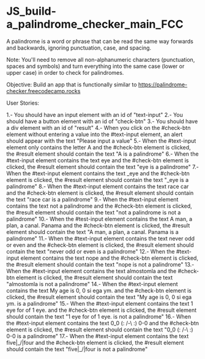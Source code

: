 # JS_build-a_palindrome_checker_main_FCC

A palindrome is a word or phrase that can be read the same way forwards and backwards, ignoring punctuation, case, and spacing.

Note: You'll need to remove all non-alphanumeric characters (punctuation, spaces and symbols) and turn everything into the same case (lower or upper case) in order to check for palindromes.

Objective: Build an app that is functionally similar to https://palindrome-checker.freecodecamp.rocks

User Stories:

1.- You should have an input element with an id of "text-input"
2.- You should have a button element with an id of "check-btn"
3.- You should have a div element with an id of "result"
4.- When you click on the #check-btn element without entering a value into the #text-input element, an alert should appear with the text "Please input a value"
5.- When the #text-input element only contains the letter A and the #check-btn element is clicked, the #result element should contain the text "A is a palindrome"
6.- When the #text-input element contains the text eye and the #check-btn element is clicked, the #result element should contain the text "eye is a palindrome"
7.- When the #text-input element contains the text _eye and the #check-btn element is clicked, the #result element should contain the text "_eye is a palindrome"
8.- When the #text-input element contains the text race car and the #check-btn element is clicked, the #result element should contain the text "race car is a palindrome"
9.- When the #text-input element contains the text not a palindrome and the #check-btn element is clicked, the #result element should contain the text "not a palindrome is not a palindrome"
10.- When the #test-input element contains the text A man, a plan, a canal. Panama and the #check-btn element is clicked, the #result element should contain the text "A man, a plan, a canal. Panama is a palindrome"
11.- When the #text-input element contains the text never odd or even and the #check-btn element is clicked, the #result element should contain the text "never odd or even is a palindrome"
12.- When the #text-input element contains the text nope and the #check-btn element is clicked, the #result element should contain the text "nope is not a palindrome"
13.- When the #text-input element contains the text almostomla and the #check-btn element is clicked, the #result element should contain the text "almostomla is not a palindrome"
14.- When the #text-input element contains the text My age is 0, 0 si ega ym. and the #check-btn element is clicked, the #result element should contain the text "My age is 0, 0 si ega ym. is a palindrome"
15.- When the #text-input element contains the text 1 eye for of 1 eye. and the #check-btn element is clicked, the #result element should contain the text "1 eye for of 1 eye. is not a palindrome"
16.- When the #text-input element contains the text 0_0 (: /-\ :) 0-0 and the #check-btn element is clicked, the #result element should contain the text "0_0 (: /-\ :) 0-0 is a palindrome"
17.- When the #text-input element contains the text five|\_/|four and the #check-btn element is clicked, the #result element should contain the text "five|\_/|four is not a palindrome"
